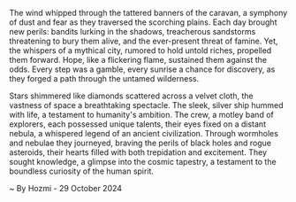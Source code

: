 
The wind whipped through the tattered banners of the caravan, a symphony of dust and fear as they traversed the scorching plains. Each day brought new perils: bandits lurking in the shadows, treacherous sandstorms threatening to bury them alive, and the ever-present threat of famine. Yet, the whispers of a mythical city, rumored to hold untold riches, propelled them forward. Hope, like a flickering flame, sustained them against the odds. Every step was a gamble, every sunrise a chance for discovery, as they forged a path through the untamed wilderness.

Stars shimmered like diamonds scattered across a velvet cloth, the vastness of space a breathtaking spectacle. The sleek, silver ship hummed with life, a testament to humanity's ambition.  The crew, a motley band of explorers, each possessed unique talents, their eyes fixed on a distant nebula, a whispered legend of an ancient civilization.  Through wormholes and nebulae they journeyed, braving the perils of black holes and rogue asteroids, their hearts filled with both trepidation and excitement. They sought knowledge, a glimpse into the cosmic tapestry, a testament to the boundless curiosity of the human spirit. 

~ By Hozmi - 29 October 2024
